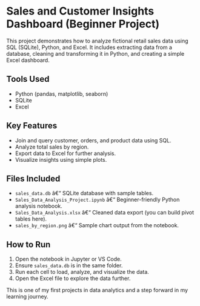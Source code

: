 
# Sales and Customer Insights Dashboard (Beginner Project)

This project demonstrates how to analyze fictional retail sales data using SQL (SQLite), Python, and Excel. It includes extracting data from a database, cleaning and transforming it in Python, and creating a simple Excel dashboard.

## Tools Used
- Python (pandas, matplotlib, seaborn)
- SQLite
- Excel

## Key Features
- Join and query customer, orders, and product data using SQL.
- Analyze total sales by region.
- Export data to Excel for further analysis.
- Visualize insights using simple plots.

## Files Included
- `sales_data.db` â€“ SQLite database with sample tables.
- `Sales_Data_Analysis_Project.ipynb` â€“ Beginner-friendly Python analysis notebook.
- `Sales_Data_Analysis.xlsx` â€“ Cleaned data export (you can build pivot tables here).
- `sales_by_region.png` â€“ Sample chart output from the notebook.

## How to Run
1. Open the notebook in Jupyter or VS Code.
2. Ensure `sales_data.db` is in the same folder.
3. Run each cell to load, analyze, and visualize the data.
4. Open the Excel file to explore the data further.

This is one of my first projects in data analytics and a step forward in my learning journey.
